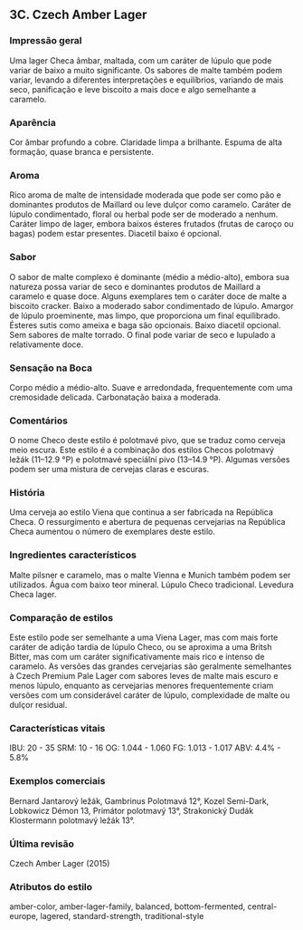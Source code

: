 ## 3C. Czech Amber Lager

### Impressão geral

Uma lager Checa âmbar, maltada, com um caráter de lúpulo que pode variar de baixo a muito significante. Os sabores de malte também podem variar, levando a diferentes interpretações e equilíbrios, variando de mais seco, panificação e leve biscoito a mais doce e algo semelhante a caramelo.

### Aparência

Cor âmbar profundo a cobre. Claridade limpa a brilhante. Espuma de alta formação, quase branca e persistente.

### Aroma

Rico aroma de malte de intensidade moderada que pode ser como pão e dominantes produtos de Maillard ou leve dulçor como caramelo. Caráter de lúpulo condimentado, floral ou herbal pode ser de moderado a nenhum. Caráter limpo de lager, embora baixos ésteres frutados (frutas de caroço ou bagas) podem estar presentes. Diacetil baixo é opcional.

### Sabor

O sabor de malte complexo é dominante (médio a médio-alto), embora sua natureza possa variar de seco e dominantes produtos de Maillard a caramelo e quase doce. Alguns exemplares tem o caráter doce de malte a biscoito cracker. Baixo a moderado sabor condimentado de lúpulo. Amargor de lúpulo proeminente, mas limpo, que proporciona um final equilibrado. Ésteres sutis como ameixa e baga são opcionais. Baixo diacetil opcional. Sem sabores de malte torrado. O final pode variar de seco e lupulado a relativamente doce.

### Sensação na Boca

Corpo médio a médio-alto. Suave e arredondada, frequentemente com uma cremosidade delicada. Carbonatação baixa a moderada.

### Comentários

O nome Checo deste estilo é polotmavé pivo, que se traduz como cerveja meio escura. Este estilo é a combinação dos estilos Checos polotmavý ležák (11–12.9 °P) e polotmavé speciální pivo (13–14.9 °P). Algumas versões podem ser uma mistura de cervejas claras e escuras.

### História

Uma cerveja ao estilo Viena que continua a ser fabricada na República Checa. O ressurgimento e abertura de pequenas cervejarias na República Checa aumentou o número de exemplares deste estilo.

### Ingredientes característicos

Malte pilsner e caramelo, mas o malte Vienna e Munich também podem ser utilizados. Água com baixo teor mineral. Lúpulo Checo tradicional. Levedura Checa lager.

### Comparação de estilos
Este estilo pode ser semelhante a uma Viena Lager, mas com mais forte caráter de adição tardia de lúpulo Checo, ou se aproxima a uma Britsh Bitter, mas com um caráter significativamente mais rico e intenso de caramelo. As versões das grandes cervejarias são geralmente semelhantes à Czech Premium Pale Lager com sabores leves de malte mais escuro e menos lúpulo, enquanto as cervejarias menores frequentemente criam versões com um considerável caráter de lúpulo, complexidade de malte ou dulçor residual.

### Características vitais

IBU: 20 - 35
SRM: 10 - 16
OG: 1.044 - 1.060
FG: 1.013 - 1.017
ABV: 4.4% - 5.8%

### Exemplos comerciais

Bernard Jantarový ležák, Gambrinus Polotmavá 12°, Kozel Semi-Dark, Lobkowicz Démon 13, Primátor polotmavý 13°, Strakonický Dudák Klostermann polotmavý ležák 13°.

### Última revisão

Czech Amber Lager (2015)

### Atributos do estilo

amber-color, amber-lager-family, balanced, bottom-fermented, central-europe, lagered, standard-strength, traditional-style

